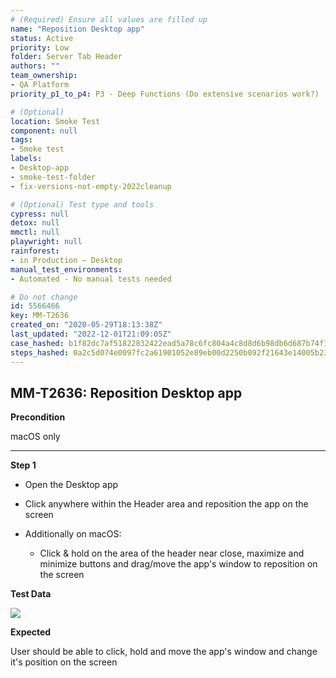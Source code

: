 ```yaml
---
# (Required) Ensure all values are filled up
name: "Reposition Desktop app"
status: Active
priority: Low
folder: Server Tab Header
authors: ""
team_ownership: 
- QA Platform
priority_p1_to_p4: P3 - Deep Functions (Do extensive scenarios work?)

# (Optional)
location: Smoke Test
component: null
tags: 
- Smoke test
labels: 
- Desktop-app
- smoke-test-folder
- fix-versions-not-empty-2022cleanup

# (Optional) Test type and tools
cypress: null
detox: null
mmctl: null
playwright: null
rainforest: 
- in Production — Desktop
manual_test_environments: 
- Automated - No manual tests needed

# Do not change
id: 5566466
key: MM-T2636
created_on: "2020-05-29T18:13:38Z"
last_updated: "2022-12-01T21:09:05Z"
case_hashed: b1f82dc7af51822832422ead5a78c6fc804a4c8d8d6b98db6d687b74f1fe1ee66f4746b1da7ff4d9da61d6d5d3593fba
steps_hashed: 0a2c5d074e0097fc2a61901052e89eb00d2250b092f21643e14005b23dbd719b61dfeec2f05857dd043c6cb278439415
---
```


<!-- (Auto-generated) Based on frontmatter's "key" and "name" -->

## MM-T2636: Reposition Desktop app

**Precondition**

macOS only

---

**Step 1**

- Open the Desktop app

- Click anywhere within the Header area and reposition the app on the screen

- Additionally on macOS:

  - Click & hold on the area of the header near close, maximize and minimize buttons and drag/move the app's window to reposition on the screen

**Test Data**

![](https://smartbear-tm4j-prod-us-west-2-attachment-rich-text.s3.us-west-2.amazonaws.com/embedded-f3277290f945470c4add5d21ef3dc7ca7b74388fc7152bfb6b99ae58c66a95a8-1590775691607-Screen+Shot+2020-01-23+at+1.41.37+PM.png)

**Expected**

User should be able to click, hold and move the app's window and change it's position on the screen
